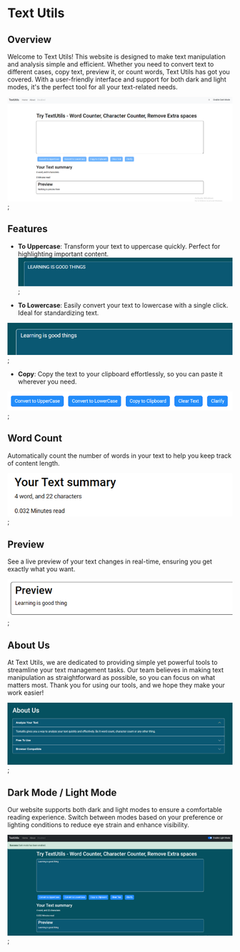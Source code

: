 # Text Utils

## Overview

Welcome to Text Utils! This website is designed to make text manipulation and analysis simple and efficient. Whether you need to convert text to different cases, copy text, preview it, or count words, Text Utils has got you covered. With a user-friendly interface and support for both dark and light modes, it's the perfect tool for all your text-related needs.

![Main Page](./src/Images/MainPage.png);


## Features

- **To Uppercase**: Transform your text to uppercase quickly. Perfect for highlighting important content.
![Main Page](./src/Images/Uppercase.png);

- **To Lowercase**: Easily convert your text to lowercase with a single click. Ideal for standardizing text.

![Main Page](./src/Images/Lowercase.png);

- **Copy**: Copy the text to your clipboard effortlessly, so you can paste it wherever you need.

![Main Page](./src/Images/Features.png);

## Word Count

Automatically count the number of words in your text to help you keep track of content length.

![Main Page](./src/Images/TextSummary.png);

## Preview

See a live preview of your text changes in real-time, ensuring you get exactly what you want.

![Main Page](./src/Images/Preview.png);

## About Us

At Text Utils, we are dedicated to providing simple yet powerful tools to streamline your text management tasks. Our team believes in making text manipulation as straightforward as possible, so you can focus on what matters most. Thank you for using our tools, and we hope they make your work easier!

![Main Page](./src/Images/AboutUs.png);

## Dark Mode / Light Mode

Our website supports both dark and light modes to ensure a comfortable reading experience. Switch between modes based on your preference or lighting conditions to reduce eye strain and enhance visibility.

![Main Page](./src/Images/DarkMode.png);
